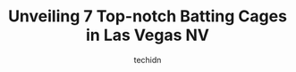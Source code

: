 ---
layout: ampstory
image: https://i0.wp.com/www.depkes.org/wp-content/uploads/2023/06/batting-cages-0-in-las-vegas-nv-1685768945.jpeg?resize=640,853
author: techidn
featured: false
description: Discover the impressive array of Batting Cages options in Las Vegas NV, where you can find 7 of the largest Batting Cages establishments in the area. From renowned classics to hidden gems, L
title: Unveiling 7 Top-notch Batting Cages in Las Vegas NV
cover:
   title: Unveiling 7 Top-notch Batting Cages in Las Vegas NV
   subtitle: Rickpate
   background: https://www.depkes.org/wp-content/uploads/2023/06/batting-cages-0-in-las-vegas-nv-1685768945.jpeg

pages: 
 - layout: thirds
   top: <h1>#1 Vegas Valley Batters Box</h1>
   bottom: "<p>Not a bad place for on door batting practice.</p>"
   background: https://www.depkes.org/wp-content/uploads/2023/06/batting-cages-1-in-las-vegas-nv-1685768946.jpeg
   backgroundblur: true
 - layout: thirds
   top: <h1>#2 PrimeTime Batting Cages & Sports Training Facility</h1>
   bottom: "<p>Great Vives at PTBC Jeff the owner is beyond awesome! He takes the time to give my kid pointers. We are always exited to come get some training done here.</p>"
   background: https://www.depkes.org/wp-content/uploads/2023/06/batting-cages-2-in-las-vegas-nv-1685768946.jpeg
   cta:
      link: https://www.depkes.org/blog/unveiling-7-top-notch-batting-cages-in-las-vegas-nv/
      text: Unveiling 7 Top-notch Batting Cages in Las Vegas NV
 - layout: thirds
   top: <h1>#3 Bases Loaded Baseball And Softball Facility</h1>
   bottom: "<p>7520 W Washington Ave #180, Las Vegas, NV 89128, United States</p>"
   background: https://www.depkes.org/wp-content/uploads/2023/06/batting-cages-3-in-las-vegas-nv-1685768946.jpeg
   cta:
      link: https://www.depkes.org/blog/unveiling-7-top-notch-batting-cages-in-las-vegas-nv/
      text: Unveiling 7 Top-notch Batting Cages in Las Vegas NV
 - layout: thirds
   top: <h1>#4 Marucci Clubhouse Las Vegas</h1>
   bottom: "<p>7155 S Buffalo Dr, Las Vegas, NV 89113, United States</p>"
   background: https://images.unsplash.com/photo-1618556658017-fd9c732d1360?ixlib=rb-4.0.3&ixid=MnwxMjA3fDB8MHxwaG90by1wYWdlfHx8fGVufDB8fHx8&auto=format&fit=crop&w=640&h=853&q=80
   cta:
      link: https://www.depkes.org/blog/unveiling-7-top-notch-batting-cages-in-las-vegas-nv/
      text: Unveiling 7 Top-notch Batting Cages in Las Vegas NV
 - layout: thirds
   top: <h1>#5 Powerhouse Batting Cages & Agility</h1>
   bottom: "<p>4482 N Rancho Dr, Las Vegas, NV 89130, United States</p>"
   background: https://plus.unsplash.com/premium_photo-1664640458616-3c74f8cb4589?ixlib=rb-4.0.3&ixid=MnwxMjA3fDB8MHxwaG90by1wYWdlfHx8fGVufDB8fHx8&auto=format&fit=crop&w=640&h=853&q=80
   cta:
      link: https://www.depkes.org/blog/unveiling-7-top-notch-batting-cages-in-las-vegas-nv/
      text: Unveiling 7 Top-notch Batting Cages in Las Vegas NV
 - layout: thirds
   top: <h1>#6 GOIN YARD Baseball & Softball Academy</h1>
   bottom: "<p>2560 W Brooks Ave Suite 101, Unit C, North Las Vegas, NV 89032, United States</p>"
   background: https://images.unsplash.com/photo-1533735380053-eb8d0759b24a?ixlib=rb-4.0.3&ixid=MnwxMjA3fDB8MHxwaG90by1wYWdlfHx8fGVufDB8fHx8&auto=format&fit=crop&w=640&h=853&q=80
   cta:
      link: https://www.depkes.org/blog/unveiling-7-top-notch-batting-cages-in-las-vegas-nv/
      text: Unveiling 7 Top-notch Batting Cages in Las Vegas NV

 - layout: thirds
   middle: Continue reading...
   background: https://images.unsplash.com/photo-1567360425618-1594206637d2?ixlib=rb-4.0.3&ixid=MnwxMjA3fDB8MHxwaG90by1wYWdlfHx8fGVufDB8fHx8&auto=format&fit=crop&w=640&h=853&q=80
   cta:
      link: https://www.depkes.org/blog/unveiling-7-top-notch-batting-cages-in-las-vegas-nv/
      text: Unveiling 7 Top-notch Batting Cages in Las Vegas NV
      
---